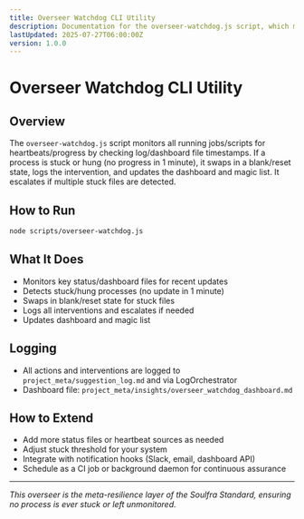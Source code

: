 ```yaml
---
title: Overseer Watchdog CLI Utility
description: Documentation for the overseer-watchdog.js script, which monitors for stuck/hung processes, swaps in blank/reset state, logs interventions, and updates the dashboard and magic list.
lastUpdated: 2025-07-27T06:00:00Z
version: 1.0.0
---
```


# Overseer Watchdog CLI Utility

## Overview

The `overseer-watchdog.js` script monitors all running jobs/scripts for heartbeats/progress by checking log/dashboard file timestamps. If a process is stuck or hung (no progress in 1 minute), it swaps in a blank/reset state, logs the intervention, and updates the dashboard and magic list. It escalates if multiple stuck files are detected.

## How to Run

```sh
node scripts/overseer-watchdog.js
```

## What It Does
- Monitors key status/dashboard files for recent updates
- Detects stuck/hung processes (no update in 1 minute)
- Swaps in blank/reset state for stuck files
- Logs all interventions and escalates if needed
- Updates dashboard and magic list

## Logging
- All actions and interventions are logged to `project_meta/suggestion_log.md` and via LogOrchestrator
- Dashboard file: `project_meta/insights/overseer_watchdog_dashboard.md`

## How to Extend
- Add more status files or heartbeat sources as needed
- Adjust stuck threshold for your system
- Integrate with notification hooks (Slack, email, dashboard API)
- Schedule as a CI job or background daemon for continuous assurance

---
*This overseer is the meta-resilience layer of the Soulfra Standard, ensuring no process is ever stuck or left unmonitored.* 